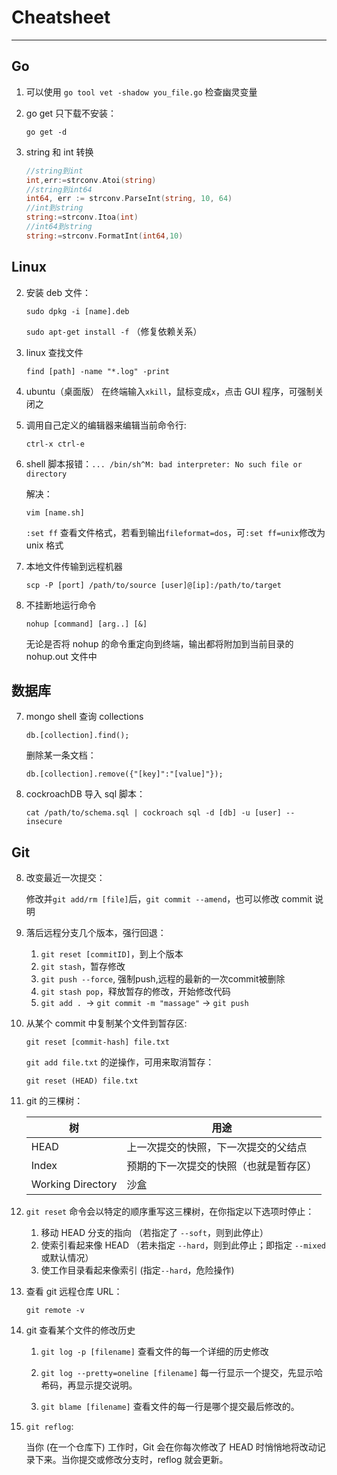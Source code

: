 # Cheatsheet

---

## Go

1. 可以使用 `go tool vet -shadow you_file.go` 检查幽灵变量

6. go get 只下载不安装：

	`go get -d`

3. string 和 int 转换 

	```go
	//string到int  
	int,err:=strconv.Atoi(string)  
	//string到int64  
	int64, err := strconv.ParseInt(string, 10, 64)  
	//int到string  
	string:=strconv.Itoa(int)  
	//int64到string  
	string:=strconv.FormatInt(int64,10)  
	```	

## Linux

2. 安装 deb 文件：
	
	`sudo dpkg -i [name].deb`
	
	`sudo apt-get install -f` （修复依赖关系）

3. linux 查找文件

	`find [path] -name "*.log" -print `
	
4. ubuntu（桌面版） 在终端输入`xkill`，鼠标变成`x`，点击 GUI 程序，可强制关闭之


5. 调用自己定义的编辑器来编辑当前命令行:

	`ctrl-x ctrl-e`
	
9. shell 脚本报错：`... /bin/sh^M: bad interpreter: No such file or directory`

	解决：

	`vim [name.sh]`
	
	`:set ff` 查看文件格式，若看到输出`fileformat=dos`，可`:set ff=unix`修改为 unix 格式
	
15. 本地文件传输到远程机器

	`scp -P [port] /path/to/source [user]@[ip]:/path/to/target`
	
16. 不挂断地运行命令

	`nohup [command] [arg..] [&]`
	
	无论是否将 nohup 的命令重定向到终端，输出都将附加到当前目录的 nohup.out 文件中

## 数据库

7. mongo shell 查询 collections

	`db.[collection].find();`

	删除某一条文档：
	
	`db.[collection].remove({"[key]":"[value]"});`
	
18. cockroachDB 导入 sql 脚本：
	
	 `cat /path/to/schema.sql | cockroach sql -d [db] -u [user] --insecure`
	
	
##  Git

8. 改变最近一次提交：

	修改并`git add/rm [file]`后，`git commit --amend`，也可以修改 commit 说明


10. 落后远程分支几个版本，强行回退：

	1. `git reset [commitID]`，到上个版本
	2. `git stash`，暂存修改
	3. `git push --force`, 强制push,远程的最新的一次commit被删除
	4. `git stash pop`，释放暂存的修改，开始修改代码
	5. `git add . `-> `git commit -m "massage"` -> `git push`

11. 从某个 commit 中复制某个文件到暂存区:

	`git reset [commit-hash] file.txt` 

	`git add file.txt` 的逆操作，可用来取消暂存：
	
	`git reset (HEAD) file.txt`

12. git 的三棵树：

	树                         | 用途        
	---------------------|-----
	HEAD                    | 上一次提交的快照，下一次提交的父结点
	Index                     | 预期的下一次提交的快照（也就是暂存区）
	Working Directory | 沙盒

13. `git reset` 命令会以特定的顺序重写这三棵树，在你指定以下选项时停止：

	1. 移动 HEAD 分支的指向 （若指定了 `--soft`，则到此停止）
	2. 使索引看起来像 HEAD （若未指定 `--hard`，则到此停止；即指定 `--mixed` 或默认情况）
	3. 使工作目录看起来像索引 (指定`--hard`，危险操作)

14. 查看 git 远程仓库 URL：

	`git remote -v`


	
16. git 查看某个文件的修改历史

	1. `git log -p [filename]`
	查看文件的每一个详细的历史修改
	
	2. `git log --pretty=oneline [filename]`
	每一行显示一个提交，先显示哈希码，再显示提交说明。
	
	3. `git blame [filename]`
	查看文件的每一行是哪个提交最后修改的。
	
17. `git reflog`:
	
	当你 (在一个仓库下) 工作时，Git 会在你每次修改了 HEAD 时悄悄地将改动记录下来。当你提交或修改分支时，reflog 就会更新。



